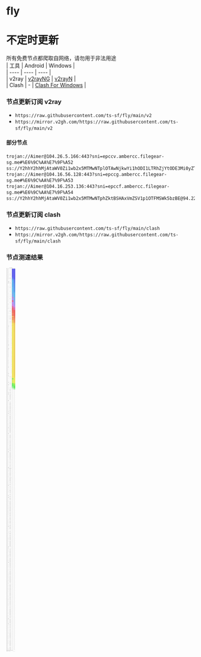 # fly
# 不定时更新
所有免费节点都爬取自网络，请勿用于非法用途  
|  工具  | Android  | Windows  |  
|  ----  | ----   | ----  |  
| v2ray  | [v2rayNG](https://github.com/2dust/v2rayNG/releases) | [v2rayN](https://github.com/2dust/v2rayN/releases) |  
| Clash  | - | [Clash For Windows](https://github.com/2dust/clashN/releases) | 
  
### 节点更新订阅  v2ray
- `https://raw.githubusercontent.com/ts-sf/fly/main/v2`  
- `https://mirror.v2gh.com/https://raw.githubusercontent.com/ts-sf/fly/main/v2`  

#### 部分节点  
``` 
trojan://Aimer@104.26.5.166:443?sni=epccv.ambercc.filegear-sg.me#%E6%9C%AA%E7%9F%A52
ss://Y2hhY2hhMjAtaWV0Zi1wb2x5MTMwNTplOTAwNjkwYi1hODI1LTRhZjYtODE3Mi0yZTFhOWQ1Njg1NzU=@freem.vidalith.com:31371#%F0%9F%87%AE%F0%9F%87%B3IN%E5%8D%B0%E5%BA%A6
trojan://Aimer@104.16.56.128:443?sni=epccg.ambercc.filegear-sg.me#%E6%9C%AA%E7%9F%A53
trojan://Aimer@104.16.253.136:443?sni=epccf.ambercc.filegear-sg.me#%E6%9C%AA%E7%9F%A54
ss://Y2hhY2hhMjAtaWV0Zi1wb2x5MTMwNTphZktBSHAxVmZSV1p1OTFMSWk5bzBE@94.228.165.178:58176#%E6%9C%AA%E7%9F%A55
```
### 节点更新订阅  clash
- `https://raw.githubusercontent.com/ts-sf/fly/main/clash`  
- `https://mirror.v2gh.com/https://raw.githubusercontent.com/ts-sf/fly/main/clash`  

### 节点测速结果
![image](traffic.png)
